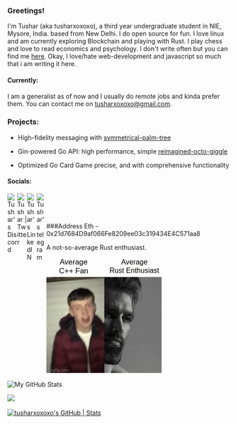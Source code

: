 ### Greetings!
I'm Tushar (aka tusharxoxoxo), a third year undergraduate student in NIE, Mysore, India. based from New Delhi. I do open source for fun. I love linux and am currently exploring Blockchain and playing with Rust. I play chess and love to read economics and psychology. I don't write often but you can find me [here](https://brain-dead.medium.com/). Okay, I love/hate web-development and javascript so much that i am writing it here.

#### Currently:
I am a generalist as of now and I usually do remote jobs and kinda prefer them. You can contact me on tusharxoxoxo@gmail.com.


### Projects:


* High-fidelity messaging with [symmetrical-palm-tree](https://github.com/tusharxoxoxo/symmetrical-palm-tree)

* Gin-powered Go API: high performance, simple [reimagined-octo-giggle](https://github.com/tusharxoxoxo/reimagined-octo-giggle)

* Optimized Go Card Game precise, and with comprehensive functionality 


#### Socials:

<a href="https://discord.com/users/320943393381548033">
  <img align="left" alt="Tushar's Discord" width="22px" src="https://raw.githubusercontent.com/peterthehan/peterthehan/master/assets/discord.svg" />
</a>
<a href="https://twitter.com/blouse_man">
  <img align="left" alt="Tushar | Twitter" width="22px" src="https://raw.githubusercontent.com/peterthehan/peterthehan/master/assets/twitter.svg" />
</a>
<a href="https://www.linkedin.com/in/dahiya-tushar/">
  <img align="left" alt="Tushar's LinkedIN" width="22px" src="https://raw.githubusercontent.com/peterthehan/peterthehan/master/assets/linkedin.svg" />
</a> 
 <a href="https://t.me/Jojo_xoxoo">
  <img align="left" alt="Tushar's telegram" width="22px"src="https://upload.wikimedia.org/wikipedia/commons/8/82/Telegram_logo.svg" />
</a> <br />

<br />
<br />

###Address
Eth - 0x21d7684D9af066Fe8209ee03c319434E4C571aa8


A not-so-average Rust enthusiast. 

![meme](rust-v-cpp.gif)



![My GitHub Stats](https://github-readme-stats.vercel.app/api?username=tusharxoxoxo&show_icons=true&theme=blue-green&count_private=true&include_all_commits=true&border_color=001F1E&text_color=09d672&icon_color=00C2C2&title_color=00F1E9&custom_title=My%20Stats)

![](https://komarev.com/ghpvc/?username=tusharxoxoxo&label=Views&color=116262)


[![tusharxoxoxo's GitHub | Stats](https://stats.quine.sh/tusharxoxoxo/github?theme=dark)](https://quine.sh)

<!---[![tusharxoxoxo's GitHub | Topics](https://stats.quine.sh/tusharxoxoxo/topics-over-time?theme=dark)](https://quine.sh)

[![tusharxoxoxo's GitHub | Languages Over Time](https://stats.quine.sh/tusharxoxoxo/languages-over-time?theme=dark)](https://quine.sh)
--->
<!--- [![@tusharxoxoxo's Holopin board](https://holopin.io/api/user/board?user=tusharxoxoxo)](https://holopin.io/@tusharxoxoxo) --->
<!--- Here's my [resume](https://github.com/tusharxoxoxo/resume/blob/master/resume.pdf). --->
